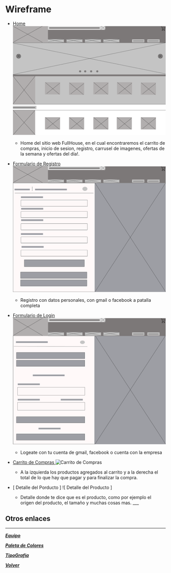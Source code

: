 # Wireframe
 - [    Home   ](https://github.com/jerebustos/Grupo-7-FullHouse/blob/master/wireframe/FullHouse%20Home.png)
 ![    Home   ](https://github.com/jerebustos/Grupo-7-FullHouse/blob/master/wireframe/FullHouse%20Home.png)

    - Home del sitio web FullHouse, en el cual encontraremos el carrito de compras, inicio de sesion, registro, carrusel de imagenes, ofertas de la semana y ofertas del dia!.


- [   Formulario de Registro  ](https://github.com/jerebustos/Grupo-7-FullHouse/blob/master/wireframe/Formulario%20de%20Registro%203.png)
 ![Formulario](https://github.com/jerebustos/Grupo-7-FullHouse/blob/master/wireframe/Formulario%20de%20Registro%203.png)
  
   - Registro con datos personales, con gmail o facebook a patalla completa  
  
 - [    Formulario de Login   ](https://github.com/jerebustos/Grupo-7-FullHouse/blob/master/wireframe/Formulario%20de%20Login%203.png)
 ![Formulario](https://github.com/jerebustos/Grupo-7-FullHouse/blob/master/wireframe/Formulario%20de%20Login%203.png)
   
   
    - Logeate con tu cuenta de gmail, facebook o cuenta con la empresa

  - [    Carrito de Compras   ](https://github.com/jerebustos/Grupo-7-FullHouse/blob/master/wireframe/Carrito%20de%20Compra.%202.png)
  ![    Carrito de Compras   ](https://github.com/jerebustos/Grupo-7-FullHouse/blob/master/wireframe/Carrito%20de%20Compra.%202.png)

    - A la izquierda los productos agregados al carrito y a la derecha el total de lo que hay que pagar y para finalizar la compra.
    
   - [    Detalle del Porducto   ]
   ![    Detalle del Producto   ]
   
     - Detalle donde te dice que es el producto, como por ejemplo el origen del producto, el tamaño y muchas cosas mas.
    ___
   
 ## __Otros enlaces__
___
        
        

[***Equipo***](Equipo.md)

[***Paleta de Colores***](Colores.md)

[***TipoGrafia***](tipografia.md)

[***Volver***](https://github.com/jerebustos/Grupo-7-FullHouse)
